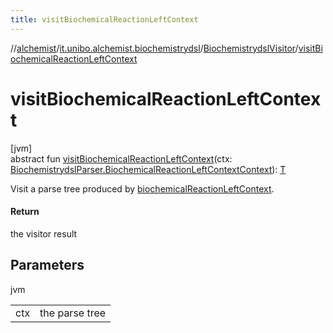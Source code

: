 ```yaml
---
title: visitBiochemicalReactionLeftContext
---
```

//[alchemist](../../../index.html)/[it.unibo.alchemist.biochemistrydsl](../index.html)/[BiochemistrydslVisitor](index.html)/[visitBiochemicalReactionLeftContext](visit-biochemical-reaction-left-context.html)



# visitBiochemicalReactionLeftContext



[jvm]\
abstract fun [visitBiochemicalReactionLeftContext](visit-biochemical-reaction-left-context.html)(ctx: [BiochemistrydslParser.BiochemicalReactionLeftContextContext](../-biochemistrydsl-parser/-biochemical-reaction-left-context-context/index.html)): [T](../../it.unibo.alchemist.model.implementations.conditions/-neighborhood-present/index.html)



Visit a parse tree produced by [biochemicalReactionLeftContext](../-biochemistrydsl-parser/biochemical-reaction-left-context.html).



#### Return



the visitor result



## Parameters


jvm

| | |
|---|---|
| ctx | the parse tree |




